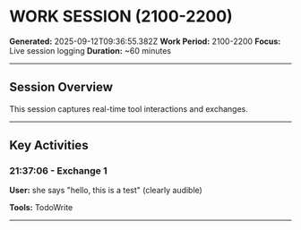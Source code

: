 # WORK SESSION (2100-2200)

**Generated:** 2025-09-12T09:36:55.382Z
**Work Period:** 2100-2200
**Focus:** Live session logging
**Duration:** ~60 minutes

---

## Session Overview

This session captures real-time tool interactions and exchanges.

---

## Key Activities

### 21:37:06 - Exchange 1

**User:** she says "hello, this is a test" (clearly audible)

**Tools:** TodoWrite

---

